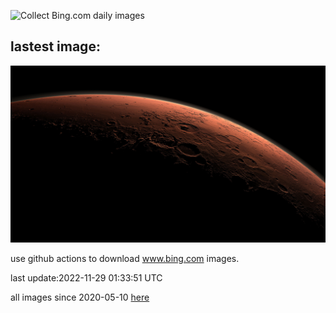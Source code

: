 ![Collect Bing.com daily images](https://github.com/counter2015/bing-daily-images/workflows/Collect%20Bing.com%20daily%20images/badge.svg)
## lastest image:
![](images/RedPlanetDay.jpg)

use github actions to download www.bing.com images.

last update:2022-11-29 01:33:51 UTC

all images since 2020-05-10 [here](https://github.com/counter2015/bing-daily-images/tree/master/images) 
